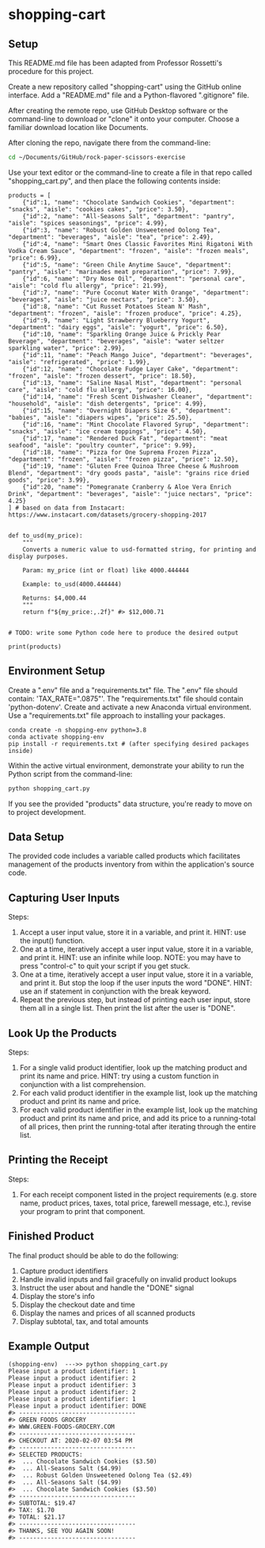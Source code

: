 # shopping-cart

## Setup
This README.md file has been adapted from Professor Rossetti's procedure for this project.

Create a new repository called "shopping-cart" using the GitHub online interface. Add a "README.md" file and a Python-flavored ".gitignore" file. 

After creating the remote repo, use GitHub Desktop software or the command-line to download or "clone" it onto your computer. Choose a familiar download location like Documents.

After cloning the repo, navigate there from the command-line:

```sh
cd ~/Documents/GitHub/rock-paper-scissors-exercise
```

Use your text editor or the command-line to create a file in that repo called "shopping_cart.py", and then place the following contents inside:

```
products = [
    {"id":1, "name": "Chocolate Sandwich Cookies", "department": "snacks", "aisle": "cookies cakes", "price": 3.50},
    {"id":2, "name": "All-Seasons Salt", "department": "pantry", "aisle": "spices seasonings", "price": 4.99},
    {"id":3, "name": "Robust Golden Unsweetened Oolong Tea", "department": "beverages", "aisle": "tea", "price": 2.49},
    {"id":4, "name": "Smart Ones Classic Favorites Mini Rigatoni With Vodka Cream Sauce", "department": "frozen", "aisle": "frozen meals", "price": 6.99},
    {"id":5, "name": "Green Chile Anytime Sauce", "department": "pantry", "aisle": "marinades meat preparation", "price": 7.99},
    {"id":6, "name": "Dry Nose Oil", "department": "personal care", "aisle": "cold flu allergy", "price": 21.99},
    {"id":7, "name": "Pure Coconut Water With Orange", "department": "beverages", "aisle": "juice nectars", "price": 3.50},
    {"id":8, "name": "Cut Russet Potatoes Steam N' Mash", "department": "frozen", "aisle": "frozen produce", "price": 4.25},
    {"id":9, "name": "Light Strawberry Blueberry Yogurt", "department": "dairy eggs", "aisle": "yogurt", "price": 6.50},
    {"id":10, "name": "Sparkling Orange Juice & Prickly Pear Beverage", "department": "beverages", "aisle": "water seltzer sparkling water", "price": 2.99},
    {"id":11, "name": "Peach Mango Juice", "department": "beverages", "aisle": "refrigerated", "price": 1.99},
    {"id":12, "name": "Chocolate Fudge Layer Cake", "department": "frozen", "aisle": "frozen dessert", "price": 18.50},
    {"id":13, "name": "Saline Nasal Mist", "department": "personal care", "aisle": "cold flu allergy", "price": 16.00},
    {"id":14, "name": "Fresh Scent Dishwasher Cleaner", "department": "household", "aisle": "dish detergents", "price": 4.99},
    {"id":15, "name": "Overnight Diapers Size 6", "department": "babies", "aisle": "diapers wipes", "price": 25.50},
    {"id":16, "name": "Mint Chocolate Flavored Syrup", "department": "snacks", "aisle": "ice cream toppings", "price": 4.50},
    {"id":17, "name": "Rendered Duck Fat", "department": "meat seafood", "aisle": "poultry counter", "price": 9.99},
    {"id":18, "name": "Pizza for One Suprema Frozen Pizza", "department": "frozen", "aisle": "frozen pizza", "price": 12.50},
    {"id":19, "name": "Gluten Free Quinoa Three Cheese & Mushroom Blend", "department": "dry goods pasta", "aisle": "grains rice dried goods", "price": 3.99},
    {"id":20, "name": "Pomegranate Cranberry & Aloe Vera Enrich Drink", "department": "beverages", "aisle": "juice nectars", "price": 4.25}
] # based on data from Instacart: https://www.instacart.com/datasets/grocery-shopping-2017


def to_usd(my_price):
    """
    Converts a numeric value to usd-formatted string, for printing and display purposes.

    Param: my_price (int or float) like 4000.444444

    Example: to_usd(4000.444444)

    Returns: $4,000.44
    """
    return f"${my_price:,.2f}" #> $12,000.71


# TODO: write some Python code here to produce the desired output

print(products)
```

## Environment Setup

Create a ".env" file and a "requirements.txt" file. The ".env" file should contain: 'TAX_RATE=".0875"'. The "requirements.txt" file should contain 'python-dotenv'. Create and activate a new Anaconda virtual environment. Use a "requirements.txt" file approach to installing your packages. 

```
conda create -n shopping-env python=3.8 
conda activate shopping-env
pip install -r requirements.txt # (after specifying desired packages inside)
```

Within the active virtual environment, demonstrate your ability to run the Python script from the command-line:

```py
python shopping_cart.py
```

If you see the provided "products" data structure, you're ready to move on to project development.

## Data Setup

The provided code includes a variable called products which facilitates management of the products inventory from within the application's source code. 

## Capturing User Inputs 

Steps:

1. Accept a user input value, store it in a variable, and print it. HINT: use the input() function.
2. One at a time, iteratively accept a user input value, store it in a variable, and print it. HINT: use an infinite while loop. NOTE: you may have to press "control-c" to quit your script if you get stuck.
3. One at a time, iteratively accept a user input value, store it in a variable, and print it. But stop the loop if the user inputs the word "DONE". HINT: use an if statement in conjunction with the break keyword.
4. Repeat the previous step, but instead of printing each user input, store them all in a single list. Then print the list after the user is "DONE".

## Look Up the Products

Steps:

1. For a single valid product identifier, look up the matching product and print its name and price. HINT: try using a custom function in conjunction with a list comprehension.
2. For each valid product identifier in the example list, look up the matching product and print its name and price.
3. For each valid product identifier in the example list, look up the matching product and print its name and price, and add its price to a running-total of all prices, then print the running-total after iterating through the entire list. 

## Printing the Receipt 

Steps:

1. For each receipt component listed in the project requirements (e.g. store name, product prices, taxes, total price, farewell message, etc.), revise your program to print that component.

## Finished Product

The final product should be able to do the following: 

1. Capture product identifiers
2. Handle invalid inputs and fail gracefully on invalid product lookups
3. Instruct the user about and handle the "DONE" signal
4. Display the store's info
5. Display the checkout date and time
6. Display the names and prices of all scanned products
7. Display subtotal, tax, and total amounts

## Example Output 

```
(shopping-env)  --->> python shopping_cart.py
Please input a product identifier: 1
Please input a product identifier: 2
Please input a product identifier: 3
Please input a product identifier: 2
Please input a product identifier: 1
Please input a product identifier: DONE
#> ---------------------------------
#> GREEN FOODS GROCERY
#> WWW.GREEN-FOODS-GROCERY.COM
#> ---------------------------------
#> CHECKOUT AT: 2020-02-07 03:54 PM
#> ---------------------------------
#> SELECTED PRODUCTS:
#>  ... Chocolate Sandwich Cookies ($3.50)
#>  ... All-Seasons Salt ($4.99)
#>  ... Robust Golden Unsweetened Oolong Tea ($2.49)
#>  ... All-Seasons Salt ($4.99)
#>  ... Chocolate Sandwich Cookies ($3.50)
#> ---------------------------------
#> SUBTOTAL: $19.47
#> TAX: $1.70
#> TOTAL: $21.17
#> ---------------------------------
#> THANKS, SEE YOU AGAIN SOON!
#> ---------------------------------
```
